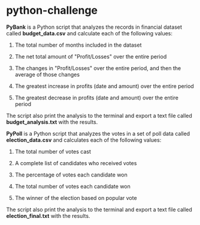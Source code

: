 # python-challenge

  **PyBank** is a Python script that analyzes the records in financial dataset called **budget_data.csv** and calculate each of the following values:

  1. The total number of months included in the dataset

  2. The net total amount of "Profit/Losses" over the entire period

  3. The changes in "Profit/Losses" over the entire period, and then the average of those changes

  4. The greatest increase in profits (date and amount) over the entire period

  5. The greatest decrease in profits (date and amount) over the entire period
  
  The script also print the analysis to the terminal and export a text file called **budget_analysis.txt** with the results.
  
  

  
  **PyPoll** is a Python script that analyzes the votes in a set of poll data called **election_data.csv** and calculates each of the following values:

  1. The total number of votes cast

  2. A complete list of candidates who received votes

  3. The percentage of votes each candidate won

  4. The total number of votes each candidate won

  5. The winner of the election based on popular vote
  
  The script also print the analysis to the terminal and export a text file called **election_final.txt** with the results.
